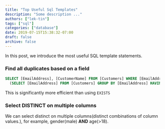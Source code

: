 ```yaml
---
title: "Top Useful Sql Templates"
description: "Some description ..."
authors: ["lek-tin"]
tags: ["sql"]
categories: ["database"]
date: 2019-07-15T15:38:32-07:00
draft: false
archive: false
---
```

In this post, we introduce the most useful SQL template statements.

### Find all duplicates based on a field
```sql
SELECT [EmailAddress], [CustomerName] FROM [Customers] WHERE [EmailAddress] IN
  (SELECT [EmailAddress] FROM [Customers] GROUP BY [EmailAddress] HAVING COUNT(*) > 1)
```
This is significantly more efficient than using `EXISTS`

### Select DISTINCT on multiple columns
We can select distinct on multiple columns(distinct combinations of column values.), for example, gender(male) **AND** age(>18).

